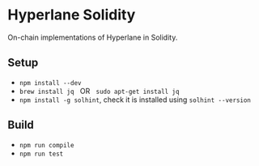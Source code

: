 # Hyperlane Solidity

On-chain implementations of Hyperlane in Solidity.

## Setup

- `npm install --dev`
- `brew install jq` &nbsp; OR &nbsp; `sudo apt-get install jq`
- `npm install -g solhint`, check it is installed using `solhint --version`

## Build

- `npm run compile`
- `npm run test`

